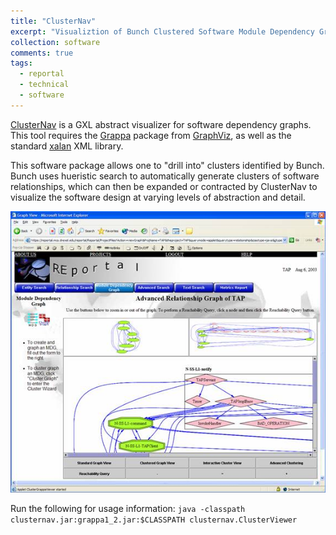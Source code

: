 ```yaml
---
title: "ClusterNav"
excerpt: "Visualiztion of Bunch Clustered Software Module Dependency Graphs"
collection: software
comments: true
tags:
  - reportal
  - technical
  - software
---
```


[ClusterNav](/files/clusternav.jar) is a GXL abstract visualizer for software dependency graphs. This tool requires the [Grappa](http://www.research.att.com/~john/Grappa/) package from [GraphViz](http://www.graphviz.org/), as well as the standard [xalan](https://xml.apache.org/xalan-j/) XML library.

This software package allows one to "drill into" clusters identified by Bunch.  Bunch uses hueristic search to automatically generate clusters of software relationships, which can then be expanded or contracted by ClusterNav to visualize the software design at varying levels of abstraction and detail.

![Example Visualization of a GXL cluster graph generated by Bunch, showing clusters (hexagons) and one cluster expanded to show individual classes (diamonds)](/files/media/software-clusternav/clusternav.jpg "Example Visualization of a GXL cluster graph generated by Bunch, showing clusters (hexagons) and one cluster expanded to show individual classes (diamonds)")

Run the following for usage information:
`java -classpath clusternav.jar:grappa1_2.jar:$CLASSPATH clusternav.ClusterViewer` 